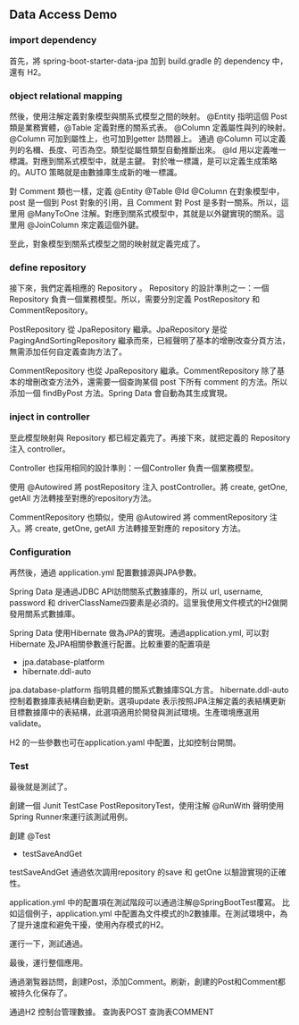 ## Data Access Demo

### import dependency

首先，將 spring-boot-starter-data-jpa 加到 build.gradle 的 dependency 中，還有 H2。

### object relational mapping

然後，使用注解定義對象模型與關系式模型之間的映射。
@Entity 指明這個 Post 類是業務實體，@Table 定義對應的關系式表。
@Column 定義屬性與列的映射。@Column 可加到屬性上，也可加到getter 訪問器上。
通過 @Column 可以定義列的名穪、長度、可否為空。類型從屬性類型自動推斷出來。
@Id 用以定義唯一標識。對應到關系式模型中，就是主鍵。
對於唯一標識，是可以定義生成策略的。AUTO 策略就是由數據庫生成新的唯一標識。

對 Comment 類也一樣，定義 @Entity @Table @Id @Column
在對象模型中， post 是一個到 Post 對象的引用，且 Comment 對 Post 是多對一關系。所以，這里用 @ManyToOne 注解。對應到關系式模型中，其就是以外鍵實現的關系。這里用 @JoinColumn 來定義這個外鍵。

至此，對象模型到關系式模型之間的映射就定義完成了。

### define repository

接下來，我們定義相應的 Repository 。 Repository 的設計準則之一：一個 Repository 負責一個業務模型。所以，需要分別定義 PostRepository 和 CommentRepository。

PostRepository 從 JpaRepository 繼承。JpaRepository 是從 PagingAndSortingRepository 繼承而來，已經聲明了基本的增刪改查分頁方法，無需添加任何自定義查詢方法了。

CommentRepository 也從 JpaRepository 繼承。CommentRepository 除了基本的增刪改查方法外，還需要一個查詢某個 post 下所有 comment 的方法。所以添加一個 findByPost 方法。Spring Data 會自動為其生成實現。

### inject in controller

至此模型映射與 Repository 都已經定義完了。再接下來，就把定義的 Repository 注入 controller。

Controller 也採用相同的設計準則：一個Controller 負責一個業務模型。

使用 @Autowired 將 postRepository 注入 postController。將 create, getOne, getAll 方法轉接至對應的repository方法。

CommentRepository 也類似，使用 @Autowired 將 commentRepository 注入。將 create, getOne, getAll 方法轉接至對應的 repository 方法。

### Configuration

再然後，通過 application.yml 配置數據源與JPA參數。

Spring Data 是通過JDBC API訪問關系式數據庫的，所以 url, username, password 和 driverClassName四要素是必須的。這里我使用文件模式的H2做開發用關系式數據庫。

Spring Data 使用Hibernate 做為JPA的實現。通過application.yml, 可以對Hibernate 及JPA相關參數進行配置。比較重要的配置項是

 * jpa.database-platform
 * hibernate.ddl-auto

 jpa.database-platform 指明具體的關系式數據庫SQL方言。
 hibernate.ddl-auto 控制着數據庫表結構自動更新。選項update 表示按照JPA注解定義的表結構更新目標數據庫中的表結構，此選項適用於開發與測試環境。生產環境應選用validate。

H2 的一些參數也可在application.yaml 中配置，比如控制台開關。

### Test

最後就是測試了。

創建一個 Junit TestCase PostRepositoryTest，使用注解 @RunWith 聲明使用Spring Runner來運行該測試用例。

創建 @Test

* testSaveAndGet

testSaveAndGet 通過依次調用repository 的save 和 getOne 以驗證實現的正確性。

application.yml 中的配置項在測試階段可以通過注解@SpringBootTest覆寫。
比如這個例子，application.yml 中配置為文件模式的h2數據庫。在測試環境中，為了提升速度和避免干擾，使用內存模式的H2。

運行一下，測試通過。

最後，運行整個應用。

通過瀏覧器訪問，創建Post，添加Comment。刷新，創建的Post和Comment都被持久化保存了。

通過H2 控制台管理數據。
查詢表POST
查詢表COMMENT


